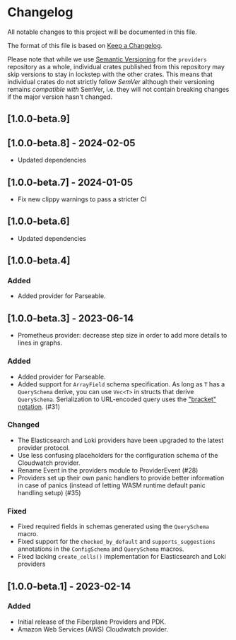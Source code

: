 # Changelog

All notable changes to this project will be documented in this file.

The format of this file is based on
[Keep a Changelog](https://keepachangelog.com/en/1.0.0/).

Please note that while we use
[Semantic Versioning](https://semver.org/spec/v2.0.0.html) for the `providers`
repository as a whole, individual crates published from this repository may skip
versions to stay in lockstep with the other crates. This means that individual
crates do not strictly follow _SemVer_ although their versioning remains
_compatible with_ SemVer, i.e. they will not contain breaking changes if the
major version hasn't changed.

## [1.0.0-beta.9]

## [1.0.0-beta.8] - 2024-02-05

- Updated dependencies

## [1.0.0-beta.7] - 2024-01-05

- Fix new clippy warnings to pass a stricter CI

## [1.0.0-beta.6]

- Updated dependencies

## [1.0.0-beta.4]

### Added

- Added provider for Parseable.

## [1.0.0-beta.3] - 2023-06-14

- Prometheus provider: decrease step size in order to add more details to lines
  in graphs.

### Added

- Added provider for Parseable.
- Added support for `ArrayField` schema specification. As long as `T` has a
  `QuerySchema` derive, you can use `Vec<T>` in structs that derive
  `QuerySchema`. Serialization to URL-encoded query uses the
  ["bracket" notation](https://docs.rs/serde-querystring/0.2.1/serde_querystring/index.html#brackets-mode).
  (#31)

### Changed

- The Elasticsearch and Loki providers have been upgraded to the latest provider
  protocol.
- Use less confusing placeholders for the configuration schema of the Cloudwatch
  provider.
- Rename Event in the providers module to ProviderEvent (#28)
- Providers set up their own panic handlers to provide better information in
  case of panics (instead of letting WASM runtime default panic handling setup)
  (#35)

### Fixed

- Fixed required fields in schemas generated using the `QuerySchema` macro.
- Fixed support for the `checked_by_default` and `supports_suggestions`
  annotations in the `ConfigSchema` and `QuerySchema` macros.
- Fixed lacking `create_cells()` implementation for Elasticsearch and Loki
  providers

## [1.0.0-beta.1] - 2023-02-14

### Added

- Initial release of the Fiberplane Providers and PDK.
- Amazon Web Services (AWS) Cloudwatch provider.

